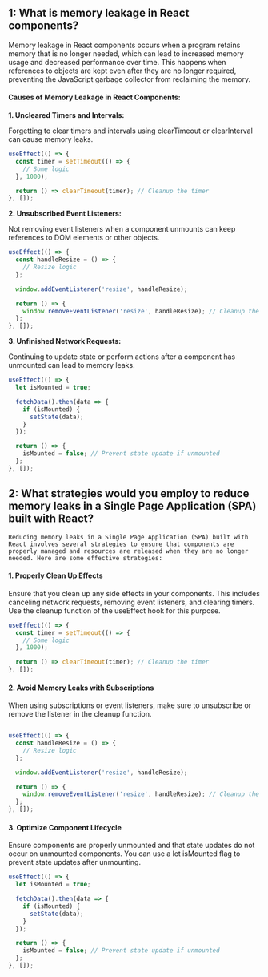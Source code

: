 ## 1: What is memory leakage in React components?

Memory leakage in React components occurs when a program retains memory that is no longer needed, which can lead to increased memory usage and decreased performance over time. This happens when references to objects are kept even after they are no longer required, preventing the JavaScript garbage collector from reclaiming the memory.

#### Causes of Memory Leakage in React Components:
__1. Uncleared Timers and Intervals:__

Forgetting to clear timers and intervals using clearTimeout or clearInterval can cause memory leaks.
```javascript
useEffect(() => {
  const timer = setTimeout(() => {
    // Some logic
  }, 1000);

  return () => clearTimeout(timer); // Cleanup the timer
}, []);
```
__2. Unsubscribed Event Listeners:__

Not removing event listeners when a component unmounts can keep references to DOM elements or other objects.
```javascript
useEffect(() => {
  const handleResize = () => {
    // Resize logic
  };

  window.addEventListener('resize', handleResize);

  return () => {
    window.removeEventListener('resize', handleResize); // Cleanup the event listener
  };
}, []);
```
__3. Unfinished Network Requests:__

Continuing to update state or perform actions after a component has unmounted can lead to memory leaks.
```javascript
useEffect(() => {
  let isMounted = true;

  fetchData().then(data => {
    if (isMounted) {
      setState(data);
    }
  });

  return () => {
    isMounted = false; // Prevent state update if unmounted
  };
}, []);

```


## 2: What strategies would you employ to reduce memory leaks in a Single Page Application (SPA) built with React?
    Reducing memory leaks in a Single Page Application (SPA) built with React involves several strategies to ensure that components are properly managed and resources are released when they are no longer needed. Here are some effective strategies:

#### 1. Properly Clean Up Effects
Ensure that you clean up any side effects in your components. This includes canceling network requests, removing event listeners, and clearing timers. Use the cleanup function of the useEffect hook for this purpose.

```js
useEffect(() => {
  const timer = setTimeout(() => {
    // Some logic
  }, 1000);

  return () => clearTimeout(timer); // Cleanup the timer
}, []);
```
 #### 2. Avoid Memory Leaks with Subscriptions
When using subscriptions or event listeners, make sure to unsubscribe or remove the listener in the cleanup function.

```javascript

useEffect(() => {
  const handleResize = () => {
    // Resize logic
  };

  window.addEventListener('resize', handleResize);

  return () => {
    window.removeEventListener('resize', handleResize); // Cleanup the event listener
  };
}, []);
```

#### 3. Optimize Component Lifecycle
Ensure components are properly unmounted and that state updates do not occur on unmounted components. You can use a let isMounted flag to prevent state updates after unmounting.

```js
useEffect(() => {
  let isMounted = true;

  fetchData().then(data => {
    if (isMounted) {
      setState(data);
    }
  });

  return () => {
    isMounted = false; // Prevent state update if unmounted
  };
}, []);
```